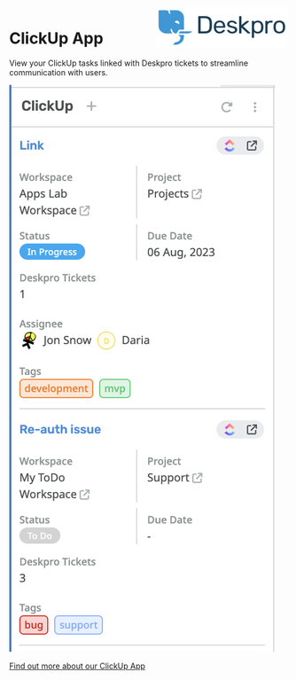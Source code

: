 <img align="right" alt="Deskpro" src="https://raw.githubusercontent.com/DeskproApps/click-up/master/docs/assets/deskpro-logo.svg" />

# ClickUp App

View your ClickUp tasks linked with Deskpro tickets to streamline communication with users.

![ClickUp App - Deskpro](./docs/assets/clickup-screenshot-01.png)

[Find out more about our ClickUp App](https://www.deskpro.com/apps/click-up)
